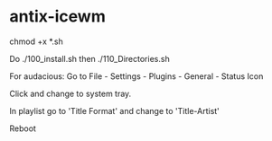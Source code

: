 # antix-icewm

chmod +x *.sh

Do ./100_install.sh then ./110_Directories.sh

For audacious: Go to File - Settings - Plugins - General - Status Icon

Click and change to system tray.

In playlist go to 'Title Format' and change to 'Title-Artist'

Reboot
